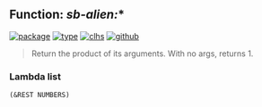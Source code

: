 ## Function: ***sb-alien:****
[![package](https://img.shields.io/badge/Package-SB--ALIEN-5f9ea0.svg?style=social&colorA=999999)](../) [![type](https://img.shields.io/badge/Type-Function-5f9ea0.svg?style=social&colorA=999999)](../#function) [![clhs](https://img.shields.io/badge/CLHS-*-5f9ea0.svg?style=social&colorA=999999)](http://www.lispworks.com/documentation/HyperSpec/Body/a_st.htm) [![github](https://img.shields.io/badge/GitHub-View_the_source-5f9ea0.svg?style=social&colorA=999999&logo=github)](https://github.com/sbcl/sbcl/blob/master/src/code/numbers.lisp/) 

> Return the product of its arguments. With no args, returns 1.

### Lambda list
```
(&REST NUMBERS)
```
